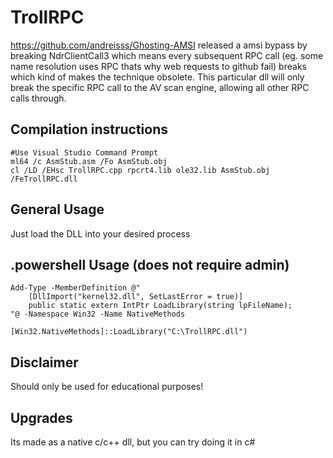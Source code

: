 # TrollRPC

https://github.com/andreisss/Ghosting-AMSI released a amsi bypass by breaking NdrClientCall3 which means every subsequent RPC call (eg. some name resolution uses RPC thats why web requests to github fail) breaks which kind of makes the technique obsolete. This particular dll will only break the specific RPC call to the AV scan engine, allowing all other RPC calls through. 

## Compilation instructions
```
#Use Visual Studio Command Prompt
ml64 /c AsmStub.asm /Fo AsmStub.obj
cl /LD /EHsc TrollRPC.cpp rpcrt4.lib ole32.lib AsmStub.obj /FeTrollRPC.dll
```
## General Usage 
Just load the DLL into your desired process

## .powershell Usage (does not require admin)
```
Add-Type -MemberDefinition @"
    [DllImport("kernel32.dll", SetLastError = true)]
    public static extern IntPtr LoadLibrary(string lpFileName);
"@ -Namespace Win32 -Name NativeMethods

[Win32.NativeMethods]::LoadLibrary("C:\TrollRPC.dll")
```

## Disclaimer
Should only be used for educational purposes!

## Upgrades
Its made as a native c/c++ dll, but you can try doing it in c# 







